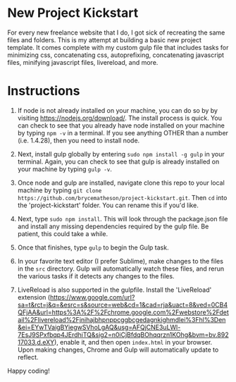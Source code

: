 # New Project Kickstart
For every new freelance website that I do, I got sick of recreating the same files and folders. This is my attempt at building a basic new project template. It comes complete with my custom gulp file that includes tasks for minimizing css, concatenating css, autoprefixing, concatenating javascript files, minifying javascript files, livereload, and more.

# Instructions
1. If node is not already installed on your machine, you can do so by by visiting https://nodejs.org/download/. The install process is quick. You can check to see that you already have node installed on your machine by typing `npm -v` in a terminal. If you see anything OTHER than a number (i.e. 1.4.28), then you need to install node.

2. Next, install gulp globally by entering `sudo npm install -g gulp` in your terminal. Again, you can check to see that gulp is already installed on your machine by typing `gulp -v`.

3. Once node and gulp are installed, navigate clone this repo to your local machine by typing `git clone https://github.com/brycematheson/project-kickstart.git`. Then `cd` into the 'project-kickstart' folder. You can rename this if you'd like.

4. Next, type `sudo npm install`. This will look through the package.json file and install any missing dependencies required by the gulp file. Be patient, this could take a while.

5. Once that finishes, type `gulp` to begin the Gulp task.

6. In your favorite text editor (I prefer Sublime), make changes to the files in the `src` directory. Gulp will automatically watch these files, and rerun the various tasks if it detects any changes to the files.

7. LiveReload is also supported in the gulpfile. Install the 'LiveReload' extension (https://www.google.com/url?sa=t&rct=j&q=&esrc=s&source=web&cd=1&cad=rja&uact=8&ved=0CB4QFjAA&url=https%3A%2F%2Fchrome.google.com%2Fwebstore%2Fdetail%2Flivereload%2Fjnihajbhpnppcggbcgedagnkighmdlei%3Fhl%3Den&ei=EYwTVaigBYiegwSVhoLgAQ&usg=AFQjCNE3uLWl-7EsJ9SPxfbqp4JErdhiTQ&sig2=n0iCjBfdqBOhqqrzn1KOhg&bvm=bv.89217033,d.eXY), enable it, and then open `index.html` in your browser. Upon making changes, Chrome and Gulp will automatically update to reflect.

Happy coding!
